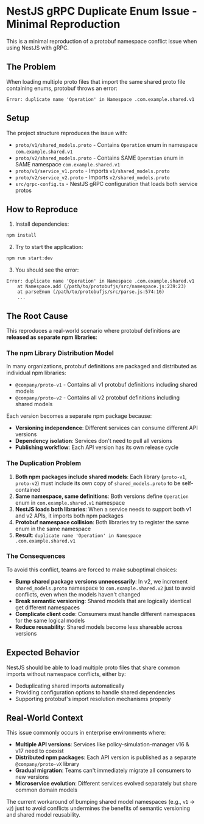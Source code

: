 # NestJS gRPC Duplicate Enum Issue - Minimal Reproduction

This is a minimal reproduction of a protobuf namespace conflict issue when using NestJS with gRPC.

## The Problem

When loading multiple proto files that import the same shared proto file containing enums, protobuf throws an error:

```
Error: duplicate name 'Operation' in Namespace .com.example.shared.v1
```

## Setup

The project structure reproduces the issue with:

- `proto/v1/shared_models.proto` - Contains `Operation` enum in namespace `com.example.shared.v1`
- `proto/v2/shared_models.proto` - Contains SAME `Operation` enum in SAME namespace `com.example.shared.v1`
- `proto/v1/service_v1.proto` - Imports `v1/shared_models.proto`  
- `proto/v2/service_v2.proto` - Imports `v2/shared_models.proto`
- `src/grpc-config.ts` - NestJS gRPC configuration that loads both service protos

## How to Reproduce

1. Install dependencies:
```bash
npm install
```

2. Try to start the application:
```bash
npm run start:dev
```

3. You should see the error:
```
Error: duplicate name 'Operation' in Namespace .com.example.shared.v1
    at Namespace.add (/path/to/protobufjs/src/namespace.js:239:23)
    at parseEnum (/path/to/protobufjs/src/parse.js:574:16)
    ...
```

## The Root Cause

This reproduces a real-world scenario where protobuf definitions are **released as separate npm libraries**:

### The npm Library Distribution Model

In many organizations, protobuf definitions are packaged and distributed as individual npm libraries:
- `@company/proto-v1` - Contains all v1 protobuf definitions including shared models
- `@company/proto-v2` - Contains all v2 protobuf definitions including shared models

Each version becomes a separate npm package because:
- **Versioning independence**: Different services can consume different API versions
- **Dependency isolation**: Services don't need to pull all versions
- **Publishing workflow**: Each API version has its own release cycle

### The Duplication Problem

1. **Both npm packages include shared models**: Each library (`proto-v1`, `proto-v2`) must include its own copy of `shared_models.proto` to be self-contained
2. **Same namespace, same definitions**: Both versions define `Operation` enum in `com.example.shared.v1` namespace
3. **NestJS loads both libraries**: When a service needs to support both v1 and v2 APIs, it imports both npm packages
4. **Protobuf namespace collision**: Both libraries try to register the same enum in the same namespace
5. **Result**: `duplicate name 'Operation' in Namespace .com.example.shared.v1`

### The Consequences

To avoid this conflict, teams are forced to make suboptimal choices:

- **Bump shared package versions unnecessarily**: In v2, we increment `shared_models.proto` namespace to `com.example.shared.v2` just to avoid conflicts, even when the models haven't changed
- **Break semantic versioning**: Shared models that are logically identical get different namespaces
- **Complicate client code**: Consumers must handle different namespaces for the same logical models
- **Reduce reusability**: Shared models become less shareable across versions

## Expected Behavior

NestJS should be able to load multiple proto files that share common imports without namespace conflicts, either by:
- Deduplicating shared imports automatically
- Providing configuration options to handle shared dependencies
- Supporting protobuf's import resolution mechanisms properly

## Real-World Context

This issue commonly occurs in enterprise environments where:
- **Multiple API versions**: Services like policy-simulation-manager v16 & v17 need to coexist
- **Distributed npm packages**: Each API version is published as a separate `@company/proto-vX` library
- **Gradual migration**: Teams can't immediately migrate all consumers to new versions
- **Microservice evolution**: Different services evolved separately but share common domain models

The current workaround of bumping shared model namespaces (e.g., `v1` → `v2`) just to avoid conflicts undermines the benefits of semantic versioning and shared model reusability.
